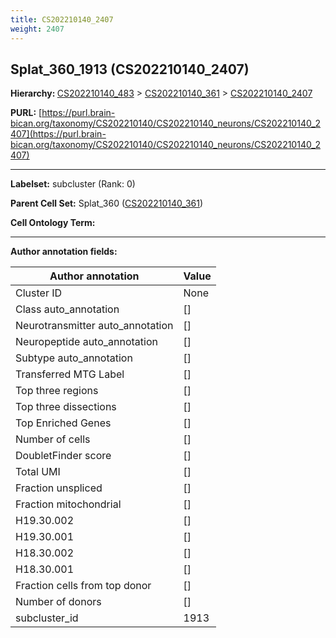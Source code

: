 ```yaml
---
title: CS202210140_2407
weight: 2407
---
```

## Splat_360_1913 (CS202210140_2407)
<b>Hierarchy: </b>
[CS202210140_483](../CS202210140_483) >
[CS202210140_361](../CS202210140_361) >
[CS202210140_2407](../CS202210140_2407)

**PURL:** [https://purl.brain-bican.org/taxonomy/CS202210140/CS202210140_neurons/CS202210140_2407](https://purl.brain-bican.org/taxonomy/CS202210140/CS202210140_neurons/CS202210140_2407)

---


**Labelset:** subcluster (Rank: 0)

**Parent Cell Set:** Splat_360 ([CS202210140_361](../CS202210140_361))



**Cell Ontology Term:** 

[MARKER GENES.]: #


---

[TRANSFERRED ANNOTATIONS.]: #


[AUTHOR ANNOTATION FIELDS.]: #


**Author annotation fields:**

| Author annotation | Value |
|-------------------|-------|
|Cluster ID|None|
|Class auto_annotation|[]|
|Neurotransmitter auto_annotation|[]|
|Neuropeptide auto_annotation|[]|
|Subtype auto_annotation|[]|
|Transferred MTG Label|[]|
|Top three regions|[]|
|Top three dissections|[]|
|Top Enriched Genes|[]|
|Number of cells|[]|
|DoubletFinder score|[]|
|Total UMI|[]|
|Fraction unspliced|[]|
|Fraction mitochondrial|[]|
|H19.30.002|[]|
|H19.30.001|[]|
|H18.30.002|[]|
|H18.30.001|[]|
|Fraction cells from top donor|[]|
|Number of donors|[]|
|subcluster_id|1913|
